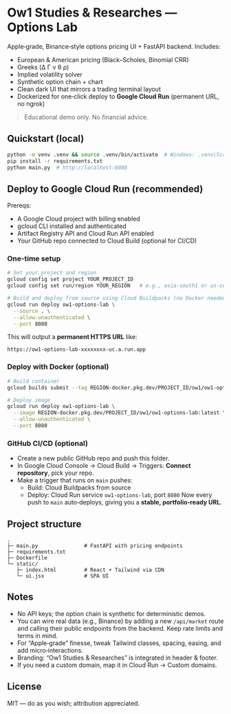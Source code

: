 
# Ow1 Studies & Researches — Options Lab

Apple‑grade, Binance‑style options pricing UI + FastAPI backend. Includes:
- European & American pricing (Black–Scholes, Binomial CRR)
- Greeks (Δ Γ ν θ ρ)
- Implied volatility solver
- Synthetic option chain + chart
- Clean dark UI that mirrors a trading terminal layout
- Dockerized for one‑click deploy to **Google Cloud Run** (permanent URL, no ngrok)

> Educational demo only. No financial advice.

## Quickstart (local)
```bash
python -m venv .venv && source .venv/bin/activate  # Windows: .venv\Scripts\activate
pip install -r requirements.txt
python main.py  # http://localhost:8080
```

## Deploy to Google Cloud Run (recommended)
Prereqs:
- A Google Cloud project with billing enabled
- gcloud CLI installed and authenticated
- Artifact Registry API and Cloud Run API enabled
- Your GitHub repo connected to Cloud Build (optional for CI/CD)

### One‑time setup
```bash
# Set your project and region
gcloud config set project YOUR_PROJECT_ID
gcloud config set run/region YOUR_REGION   # e.g., asia-south1 or us-central1

# Build and deploy from source using Cloud Buildpacks (no Docker needed)
gcloud run deploy ow1-options-lab \
  --source . \
  --allow-unauthenticated \
  --port 8080
```

This will output a **permanent HTTPS URL** like:
```
https://ow1-options-lab-xxxxxxxx-uc.a.run.app
```

### Deploy with Docker (optional)
```bash
# Build container
gcloud builds submit --tag REGION-docker.pkg.dev/PROJECT_ID/ow1/ow1-options-lab:latest

# Deploy image
gcloud run deploy ow1-options-lab \
  --image REGION-docker.pkg.dev/PROJECT_ID/ow1/ow1-options-lab:latest \
  --allow-unauthenticated \
  --port 8080
```

### GitHub CI/CD (optional)
- Create a new public GitHub repo and push this folder.
- In Google Cloud Console → Cloud Build → Triggers: **Connect repository**, pick your repo.
- Make a trigger that runs on `main` pushes:
  - Build: Cloud Buildpacks from source
  - Deploy: Cloud Run service `ow1-options-lab`, port `8080`
Now every push to `main` auto‑deploys, giving you a **stable, portfolio‑ready URL**.

## Project structure
```
.
├─ main.py               # FastAPI with pricing endpoints
├─ requirements.txt
├─ Dockerfile
└─ static/
   ├─ index.html         # React + Tailwind via CDN
   └─ ui.jsx             # SPA UI
```

## Notes
- No API keys; the option chain is synthetic for deterministic demos.
- You can wire real data (e.g., Binance) by adding a new `/api/market` route and calling their public endpoints from the backend. Keep rate limits and terms in mind.
- For “Apple‑grade” finesse, tweak Tailwind classes, spacing, easing, and add micro‑interactions.
- Branding: “Ow1 Studies & Researches” is integrated in header & footer.
- If you need a custom domain, map it in Cloud Run → Custom domains.

## License
MIT — do as you wish; attribution appreciated.
